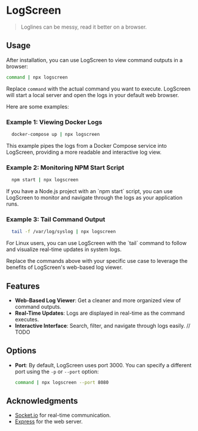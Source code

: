 # LogScreen

> Loglines can be messy, read it better on a browser.

## Usage

After installation, you can use LogScreen to view command outputs in a browser:

```bash
command | npx logscreen
```

Replace `command` with the actual command you want to execute. LogScreen will start a local server and open the logs in your default web browser.

Here are some examples:

### Example 1: Viewing Docker Logs

```bash
  docker-compose up | npx logscreen
```

This example pipes the logs from a Docker Compose service into LogScreen, providing a more readable and interactive log view.

### Example 2: Monitoring NPM Start Script

```bash
  npm start | npx logscreen
```

If you have a Node.js project with an \`npm start\` script, you can use LogScreen to monitor and navigate through the logs as your application runs.

### Example 3: Tail Command Output

```bash
  tail -f /var/log/syslog | npx logscreen
```

For Linux users, you can use LogScreen with the \`tail\` command to follow and visualize real-time updates in system logs.

Replace the commands above with your specific use case to leverage the benefits of LogScreen's web-based log viewer.

## Features

- **Web-Based Log Viewer**: Get a cleaner and more organized view of command outputs.
- **Real-Time Updates**: Logs are displayed in real-time as the command executes.
- **Interactive Interface**: Search, filter, and navigate through logs easily. // TODO

## Options

- **Port**: By default, LogScreen uses port 3000. You can specify a different port using the `-p` or `--port` option:

  ```bash
  command | npx logscreen --port 8080
  ```

## Acknowledgments

- [Socket.io](https://socket.io/) for real-time communication.
- [Express](https://expressjs.com/) for the web server.
